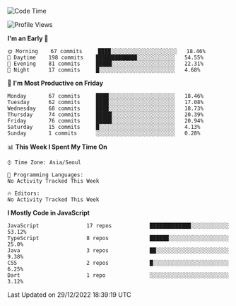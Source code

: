 <!--START_SECTION:waka-->
![Code Time](http://img.shields.io/badge/Code%20Time-4%2C402%20hrs%2045%20mins-blue)

![Profile Views](http://img.shields.io/badge/Profile%20Views-0-blue)

**I'm an Early 🐤** 

```text
🌞 Morning    67 commits     ████░░░░░░░░░░░░░░░░░░░░░   18.46% 
🌆 Daytime    198 commits    █████████████░░░░░░░░░░░░   54.55% 
🌃 Evening    81 commits     █████░░░░░░░░░░░░░░░░░░░░   22.31% 
🌙 Night      17 commits     █░░░░░░░░░░░░░░░░░░░░░░░░   4.68%

```
📅 **I'm Most Productive on Friday** 

```text
Monday       67 commits     ████░░░░░░░░░░░░░░░░░░░░░   18.46% 
Tuesday      62 commits     ████░░░░░░░░░░░░░░░░░░░░░   17.08% 
Wednesday    68 commits     ████░░░░░░░░░░░░░░░░░░░░░   18.73% 
Thursday     74 commits     █████░░░░░░░░░░░░░░░░░░░░   20.39% 
Friday       76 commits     █████░░░░░░░░░░░░░░░░░░░░   20.94% 
Saturday     15 commits     █░░░░░░░░░░░░░░░░░░░░░░░░   4.13% 
Sunday       1 commits      ░░░░░░░░░░░░░░░░░░░░░░░░░   0.28%

```


📊 **This Week I Spent My Time On** 

```text
⌚︎ Time Zone: Asia/Seoul

💬 Programming Languages: 
No Activity Tracked This Week

🔥 Editors: 
No Activity Tracked This Week

```

**I Mostly Code in JavaScript** 

```text
JavaScript               17 repos            █████████████░░░░░░░░░░░░   53.12% 
TypeScript               8 repos             ██████░░░░░░░░░░░░░░░░░░░   25.0% 
Java                     3 repos             ██░░░░░░░░░░░░░░░░░░░░░░░   9.38% 
CSS                      2 repos             █░░░░░░░░░░░░░░░░░░░░░░░░   6.25% 
Dart                     1 repo              ░░░░░░░░░░░░░░░░░░░░░░░░░   3.12%

```



 Last Updated on 29/12/2022 18:39:19 UTC
<!--END_SECTION:waka-->
